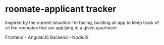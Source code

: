 # roomate-applicant tracker
Inspired by the current situation I'm facing, building an app to keep track of all the roomates that are applying to a given apartment

Frontend - AngularJS
Backend - NodeJS
